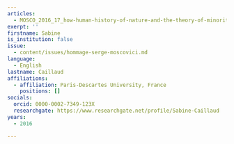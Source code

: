 ```yaml
---
articles:
  - MOSCO_2016_17_how-human-history-of-nature-and-the-theory-of-minorities-shed
exerpt: ''
firstname: Sabine
is_institution: false
issue:
  - content/issues/hommage-serge-moscovici.md
language:
  - English
lastname: Caillaud
affiliations:
  - affiliation: Paris-Descartes University, France
    positions: []
socials:
  orcid: 0000-0002-7349-123X
  researchgate: https://www.researchgate.net/profile/Sabine-Caillaud
years:
  - 2016

---
```

